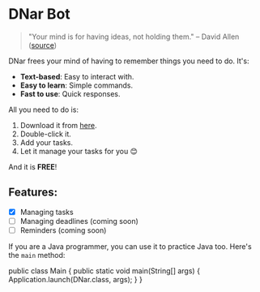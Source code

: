 # DNar Bot

> "Your mind is for having ideas, not holding them." – David Allen ([source](https://gettingthingsdone.com))

DNar frees your mind of having to remember things you need to do. It's:

- **Text-based**: Easy to interact with.
- **Easy to learn**: Simple commands.
- **Fast to use**: Quick responses.

All you need to do is:

1. Download it from [here](https://github.com/yourusername/DNar).
2. Double-click it.
3. Add your tasks.
4. Let it manage your tasks for you 😊

And it is **FREE**!

## Features:
- [X] Managing tasks
- [ ] Managing deadlines (coming soon)
- [ ] Reminders (coming soon)

If you are a Java programmer, you can use it to practice Java too. Here's the `main` method:

public class Main {
public static void main(String[] args) {
Application.launch(DNar.class, args);
}
}
